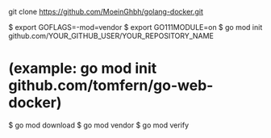 git clone https://github.com/MoeinGhbh/golang-docker.git

$ export GOFLAGS=-mod=vendor
$ export GO111MODULE=on
$ go mod init github.com/YOUR_GITHUB_USER/YOUR_REPOSITORY_NAME 
# (example: go mod init github.com/tomfern/go-web-docker)


$ go mod download
$ go mod vendor
$ go mod verify